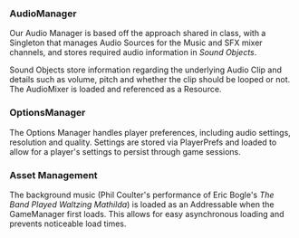 ### AudioManager

Our Audio Manager is based off the approach shared in class, with a Singleton that manages Audio Sources for the Music and SFX mixer channels, and stores required audio information in *Sound Objects*.

Sound Objects store information regarding the underlying Audio Clip and details such as volume, pitch and whether the clip should be looped or not. The AudioMixer is loaded and referenced as a Resource.

### OptionsManager

The Options Manager handles player preferences, including audio settings, resolution and quality. Settings are stored via PlayerPrefs and loaded to allow for a player's settings to persist through game sessions.



### Asset Management

The background music (Phil Coulter's performance of Eric Bogle's *The Band Played Waltzing Mathilda*) is loaded as an Addressable when the GameManager first loads. This allows for easy asynchronous loading and prevents noticeable load times.